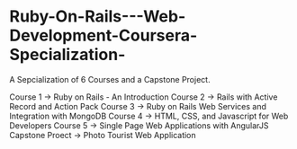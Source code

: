 # Ruby-On-Rails---Web-Development-Coursera-Specialization-
A Sepcialization of 6 Courses and a Capstone Project.

Course 1 -> Ruby on Rails - An Introduction
Course 2 -> Rails with Active Record and Action Pack
Course 3 -> Ruby on Rails Web Services and Integration with MongoDB
Course 4 -> HTML, CSS, and Javascript for Web Developers
Course 5 -> Single Page Web Applications with AngularJS
Capstone Proect -> Photo Tourist Web Application
